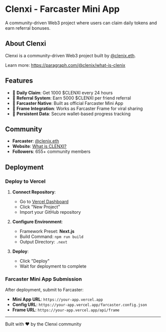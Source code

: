 # Clenxi - Farcaster Mini App

A community-driven Web3 project where users can claim daily tokens and earn referral bonuses.

## About Clenxi

Clenxi is a community-driven Web3 project built by [@clenix.eth](https://farcaster.xyz/clenix.eth). 

Learn more: https://paragraph.com/@clenix/what-is-clenix

## Features

- 🎁 **Daily Claim**: Get 1000 $CLENXI every 24 hours
- 👥 **Referral System**: Earn 5000 $CLENXI per friend referral
- 📱 **Farcaster Native**: Built as official Farcaster Mini App
- 🔗 **Frame Integration**: Works as Farcaster Frame for viral sharing
- 💾 **Persistent Data**: Secure wallet-based progress tracking

## Community

- **Farcaster**: [@clenix.eth](https://farcaster.xyz/clenix.eth)
- **Website**: [What is CLENXI?](https://paragraph.com/@clenix/what-is-clenix)
- **Followers**: 655+ community members

## Deployment

### Deploy to Vercel

1. **Connect Repository**:
   - Go to [Vercel Dashboard](https://vercel.com/dashboard)
   - Click "New Project"
   - Import your GitHub repository

2. **Configure Environment**:
   - Framework Preset: **Next.js**
   - Build Command: `npm run build`
   - Output Directory: `.next`

3. **Deploy**:
   - Click "Deploy"
   - Wait for deployment to complete

### Farcaster Mini App Submission

After deployment, submit to Farcaster:
- **Mini App URL**: `https://your-app.vercel.app`
- **Config URL**: `https://your-app.vercel.app/farcaster.config.json`
- **Frame URL**: `https://your-app.vercel.app/api/frame`

---

Built with ❤️ by the Clenxi community
